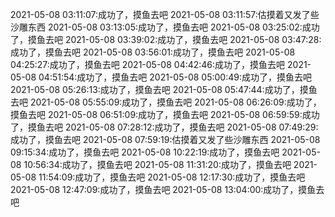 2021-05-08 03:11:07:成功了，摸鱼去吧
2021-05-08 03:11:57:估摸着又发了些沙雕东西
2021-05-08 03:13:05:成功了，摸鱼去吧
2021-05-08 03:25:02:成功了，摸鱼去吧
2021-05-08 03:39:02:成功了，摸鱼去吧
2021-05-08 03:47:28:成功了，摸鱼去吧
2021-05-08 03:56:01:成功了，摸鱼去吧
2021-05-08 04:25:27:成功了，摸鱼去吧
2021-05-08 04:42:46:成功了，摸鱼去吧
2021-05-08 04:51:54:成功了，摸鱼去吧
2021-05-08 05:00:49:成功了，摸鱼去吧
2021-05-08 05:26:13:成功了，摸鱼去吧
2021-05-08 05:47:44:成功了，摸鱼去吧
2021-05-08 05:55:09:成功了，摸鱼去吧
2021-05-08 06:26:09:成功了，摸鱼去吧
2021-05-08 06:51:09:成功了，摸鱼去吧
2021-05-08 06:59:59:成功了，摸鱼去吧
2021-05-08 07:28:12:成功了，摸鱼去吧
2021-05-08 07:49:29:成功了，摸鱼去吧
2021-05-08 07:59:19:估摸着又发了些沙雕东西
2021-05-08 09:15:34:成功了，摸鱼去吧
2021-05-08 10:22:19:成功了，摸鱼去吧
2021-05-08 10:56:34:成功了，摸鱼去吧
2021-05-08 11:31:20:成功了，摸鱼去吧
2021-05-08 11:54:09:成功了，摸鱼去吧
2021-05-08 12:17:30:成功了，摸鱼去吧
2021-05-08 12:47:09:成功了，摸鱼去吧
2021-05-08 13:04:00:成功了，摸鱼去吧
